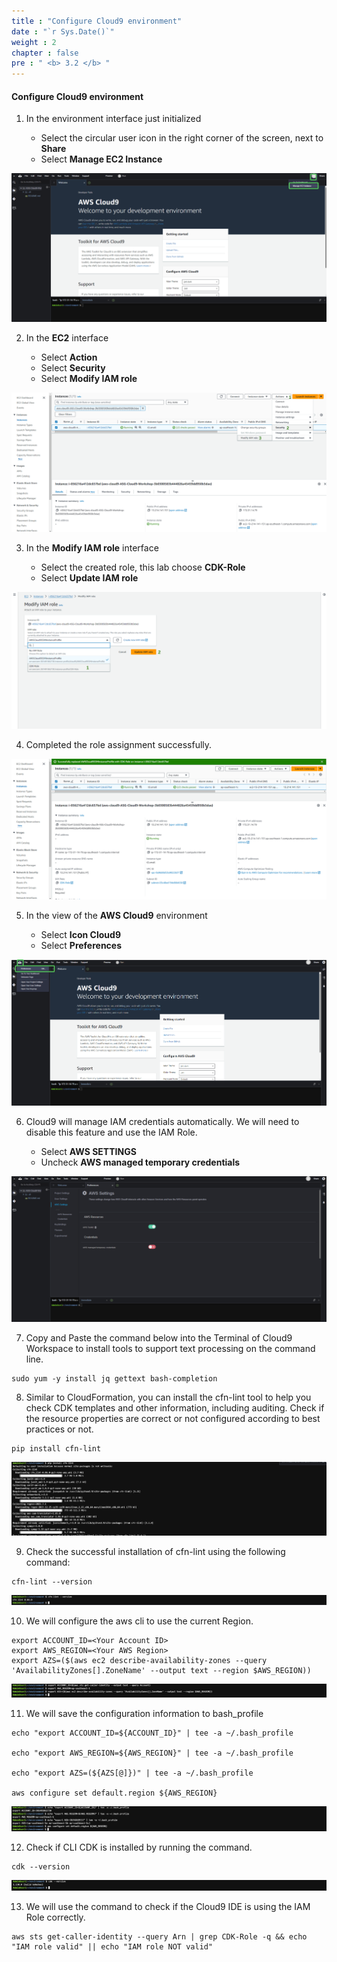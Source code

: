 ```yaml
---
title : "Configure Cloud9 environment"
date : "`r Sys.Date()`"
weight : 2
chapter : false
pre : " <b> 3.2 </b> "
---
```

 
#### Configure Cloud9 environment

1. In the environment interface just initialized

   - Select the circular user icon in the right corner of the screen, next to **Share**
   - Select **Manage EC2 Instance**

![alt text](<Blank diagram - Page 2.png>)

2. In the **EC2** interface

   - Select **Action**
   - Select **Security**
   - Select **Modify IAM role**

![alt text](<Blank diagram - Page 3 (1).png>)

3. In the **Modify IAM role** interface

   - Select the created role, this lab choose **CDK-Role**
   - Select **Update IAM role**

![alt text](<Blank diagram - Page 3 (3).png>)

4. Completed the role assignment successfully.

![alt text](image-3.png)

5. In the view of the **AWS Cloud9** environment

   - Select **Icon Cloud9**
   - Select **Preferences**

![alt text](<Blank diagram - Page 2 (1).png>)

6. Cloud9 will manage IAM credentials automatically. We will need to disable this feature and use the IAM Role.

   - Select **AWS SETTINGS**
   - Uncheck **AWS managed temporary credentials**

![alt text](image-5.png)

7. Copy and Paste the command below into the Terminal of Cloud9 Workspace to install tools to support text processing on the command line.
 
```
sudo yum -y install jq gettext bash-completion
```

8. Similar to CloudFormation, you can install the cfn-lint tool to help you check CDK templates and other information, including auditing.
Check if the resource properties are correct or not
configured according to best practices or not.

```
pip install cfn-lint
```

![alt text](image-6.png)

9. Check the successful installation of cfn-lint using the following command:

```
cfn-lint --version
```

![alt text](image-7.png)

10. We will configure the aws cli to use the current Region.

```
export ACCOUNT_ID=<Your Account ID>
export AWS_REGION=<Your AWS Region>
export AZS=($(aws ec2 describe-availability-zones --query 'AvailabilityZones[].ZoneName' --output text --region $AWS_REGION))
```

![alt text](image-8.png)

11. We will save the configuration information to bash_profile

```
echo "export ACCOUNT_ID=${ACCOUNT_ID}" | tee -a ~/.bash_profile

echo "export AWS_REGION=${AWS_REGION}" | tee -a ~/.bash_profile

echo "export AZS=(${AZS[@]})" | tee -a ~/.bash_profile

aws configure set default.region ${AWS_REGION}
```

![alt text](image-12.png)

12. Check if CLI CDK is installed by running the command.

```
cdk --version
```

![alt text](image-13.png)

13. We will use the command to check if the Cloud9 IDE is using the IAM Role correctly.

```
aws sts get-caller-identity --query Arn | grep CDK-Role -q && echo "IAM role valid" || echo "IAM role NOT valid"
```